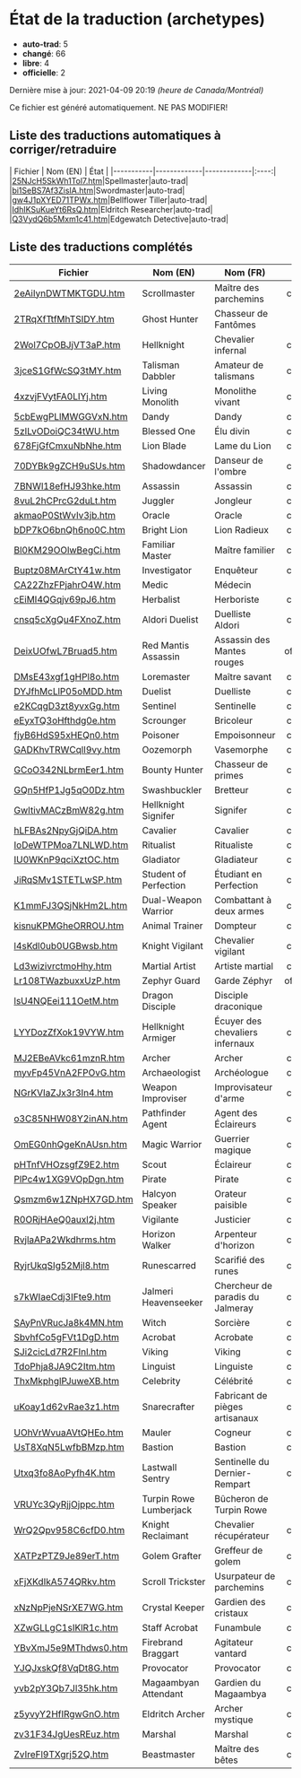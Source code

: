 # État de la traduction (archetypes)

 * **auto-trad**: 5
 * **changé**: 66
 * **libre**: 4
 * **officielle**: 2


Dernière mise à jour: 2021-04-09 20:19 *(heure de Canada/Montréal)*

Ce fichier est généré automatiquement. NE PAS MODIFIER!
## Liste des traductions automatiques à corriger/retraduire

| Fichier   | Nom (EN)    | État |
|-----------|-------------|-------------|:----:|
|[25NJcH5SkWh1Tol7.htm](archetypes/25NJcH5SkWh1Tol7.htm)|Spellmaster|auto-trad|
|[bi1SeBS7Af3ZisIA.htm](archetypes/bi1SeBS7Af3ZisIA.htm)|Swordmaster|auto-trad|
|[gw4J1pXYED71TPWx.htm](archetypes/gw4J1pXYED71TPWx.htm)|Bellflower Tiller|auto-trad|
|[IdhIKSuKueYt6RsQ.htm](archetypes/IdhIKSuKueYt6RsQ.htm)|Eldritch Researcher|auto-trad|
|[Q3VydQ6b5Mxm1c41.htm](archetypes/Q3VydQ6b5Mxm1c41.htm)|Edgewatch Detective|auto-trad|

## Liste des traductions complétés

| Fichier   | Nom (EN)    | Nom (FR)    | État |
|-----------|-------------|-------------|:----:|
|[2eAiIynDWTMKTGDU.htm](archetypes/2eAiIynDWTMKTGDU.htm)|Scrollmaster|Maître des parchemins|changé|
|[2TRqXfTtfMhTSIDY.htm](archetypes/2TRqXfTtfMhTSIDY.htm)|Ghost Hunter|Chasseur de Fantômes|libre|
|[2Wol7CpOBJjVT3aP.htm](archetypes/2Wol7CpOBJjVT3aP.htm)|Hellknight|Chevalier infernal|changé|
|[3jceS1GfWcSQ3tMY.htm](archetypes/3jceS1GfWcSQ3tMY.htm)|Talisman Dabbler|Amateur de talismans|changé|
|[4xzvjFVytFA0LIYj.htm](archetypes/4xzvjFVytFA0LIYj.htm)|Living Monolith|Monolithe vivant|changé|
|[5cbEwgPLlMWGGVxN.htm](archetypes/5cbEwgPLlMWGGVxN.htm)|Dandy|Dandy|changé|
|[5zILvODoiQC34tWU.htm](archetypes/5zILvODoiQC34tWU.htm)|Blessed One|Élu divin|changé|
|[678FjGfCmxuNbNhe.htm](archetypes/678FjGfCmxuNbNhe.htm)|Lion Blade|Lame du Lion|changé|
|[70DYBk9gZCH9uSUs.htm](archetypes/70DYBk9gZCH9uSUs.htm)|Shadowdancer|Danseur de l'ombre|changé|
|[7BNWl18efHJ93hke.htm](archetypes/7BNWl18efHJ93hke.htm)|Assassin|Assassin|changé|
|[8vuL2hCPrcG2duLt.htm](archetypes/8vuL2hCPrcG2duLt.htm)|Juggler|Jongleur|changé|
|[akmaoP0StWvIv3jb.htm](archetypes/akmaoP0StWvIv3jb.htm)|Oracle|Oracle|changé|
|[bDP7kO6bnQh6no0C.htm](archetypes/bDP7kO6bnQh6no0C.htm)|Bright Lion|Lion Radieux|changé|
|[Bl0KM29OOlwBegCi.htm](archetypes/Bl0KM29OOlwBegCi.htm)|Familiar Master|Maître familier|changé|
|[Buptz08MArCtY41w.htm](archetypes/Buptz08MArCtY41w.htm)|Investigator|Enquêteur|changé|
|[CA22ZhzFPjahrO4W.htm](archetypes/CA22ZhzFPjahrO4W.htm)|Medic|Médecin|libre|
|[cEiMI4QGqjv69pJ6.htm](archetypes/cEiMI4QGqjv69pJ6.htm)|Herbalist|Herboriste|changé|
|[cnsq5cXgQu4FXnoZ.htm](archetypes/cnsq5cXgQu4FXnoZ.htm)|Aldori Duelist|Duelliste Aldori|changé|
|[DeixUOfwL7Bruad5.htm](archetypes/DeixUOfwL7Bruad5.htm)|Red Mantis Assassin|Assassin des Mantes rouges|officielle|
|[DMsE43xgf1gHPl8o.htm](archetypes/DMsE43xgf1gHPl8o.htm)|Loremaster|Maître savant|changé|
|[DYJfhMcLlP05oMDD.htm](archetypes/DYJfhMcLlP05oMDD.htm)|Duelist|Duelliste|changé|
|[e2KCqgD3zt8yvxGg.htm](archetypes/e2KCqgD3zt8yvxGg.htm)|Sentinel|Sentinelle|changé|
|[eEyxTQ3oHfthdg0e.htm](archetypes/eEyxTQ3oHfthdg0e.htm)|Scrounger|Bricoleur|changé|
|[fjyB6HdS95xHEQn0.htm](archetypes/fjyB6HdS95xHEQn0.htm)|Poisoner|Empoisonneur|changé|
|[GADKhvTRWCqlI9vy.htm](archetypes/GADKhvTRWCqlI9vy.htm)|Oozemorph|Vasemorphe|changé|
|[GCoO342NLbrmEer1.htm](archetypes/GCoO342NLbrmEer1.htm)|Bounty Hunter|Chasseur de primes|changé|
|[GQn5HfP1Jg5qO0Dz.htm](archetypes/GQn5HfP1Jg5qO0Dz.htm)|Swashbuckler|Bretteur|changé|
|[GwItivMACzBmW82g.htm](archetypes/GwItivMACzBmW82g.htm)|Hellknight Signifer|Signifer|changé|
|[hLFBAs2NpyGjQiDA.htm](archetypes/hLFBAs2NpyGjQiDA.htm)|Cavalier|Cavalier|changé|
|[IoDeWTPMoa7LNLWD.htm](archetypes/IoDeWTPMoa7LNLWD.htm)|Ritualist|Ritualiste|changé|
|[IU0WKnP9qciXztOC.htm](archetypes/IU0WKnP9qciXztOC.htm)|Gladiator|Gladiateur|changé|
|[JiRqSMv1STETLwSP.htm](archetypes/JiRqSMv1STETLwSP.htm)|Student of Perfection|Étudiant en Perfection|changé|
|[K1mmFJ3QSjNkHm2L.htm](archetypes/K1mmFJ3QSjNkHm2L.htm)|Dual-Weapon Warrior|Combattant à deux armes|changé|
|[kisnuKPMGheORROU.htm](archetypes/kisnuKPMGheORROU.htm)|Animal Trainer|Dompteur|changé|
|[l4sKdl0ub0UGBwsb.htm](archetypes/l4sKdl0ub0UGBwsb.htm)|Knight Vigilant|Chevalier vigilant|changé|
|[Ld3wizivrctmoHhy.htm](archetypes/Ld3wizivrctmoHhy.htm)|Martial Artist|Artiste martial|changé|
|[Lr108TWazbuxxUzP.htm](archetypes/Lr108TWazbuxxUzP.htm)|Zephyr Guard|Garde Zéphyr|officielle|
|[lsU4NQEei111OetM.htm](archetypes/lsU4NQEei111OetM.htm)|Dragon Disciple|Disciple draconique|libre|
|[LYYDozZfXok19VYW.htm](archetypes/LYYDozZfXok19VYW.htm)|Hellknight Armiger|Écuyer des chevaliers infernaux|changé|
|[MJ2EBeAVkc61mznR.htm](archetypes/MJ2EBeAVkc61mznR.htm)|Archer|Archer|changé|
|[myvFp45VnA2FPOvG.htm](archetypes/myvFp45VnA2FPOvG.htm)|Archaeologist|Archéologue|changé|
|[NGrKVIaZJx3r3In4.htm](archetypes/NGrKVIaZJx3r3In4.htm)|Weapon Improviser|Improvisateur d'arme|changé|
|[o3C85NHW08Y2inAN.htm](archetypes/o3C85NHW08Y2inAN.htm)|Pathfinder Agent|Agent des Éclaireurs|changé|
|[OmEG0nhQgeKnAUsn.htm](archetypes/OmEG0nhQgeKnAUsn.htm)|Magic Warrior|Guerrier magique|changé|
|[pHTnfVHOzsgfZ9E2.htm](archetypes/pHTnfVHOzsgfZ9E2.htm)|Scout|Éclaireur|changé|
|[PlPc4w1XG9VOpDgn.htm](archetypes/PlPc4w1XG9VOpDgn.htm)|Pirate|Pirate|changé|
|[Qsmzm6w1ZNpHX7GD.htm](archetypes/Qsmzm6w1ZNpHX7GD.htm)|Halcyon Speaker|Orateur paisible|changé|
|[R0ORjHAeQ0auxl2j.htm](archetypes/R0ORjHAeQ0auxl2j.htm)|Vigilante|Justicier|changé|
|[RvjlaAPa2Wkdhrms.htm](archetypes/RvjlaAPa2Wkdhrms.htm)|Horizon Walker|Arpenteur d'horizon|changé|
|[RyjrUkqSIg52Mjl8.htm](archetypes/RyjrUkqSIg52Mjl8.htm)|Runescarred|Scarifié des runes|changé|
|[s7kWIaeCdj3IFte9.htm](archetypes/s7kWIaeCdj3IFte9.htm)|Jalmeri Heavenseeker|Chercheur de paradis du Jalmeray|changé|
|[SAyPnVRucJa8k4MN.htm](archetypes/SAyPnVRucJa8k4MN.htm)|Witch|Sorcière|changé|
|[SbvhfCo5gFVt1DgD.htm](archetypes/SbvhfCo5gFVt1DgD.htm)|Acrobat|Acrobate|changé|
|[SJi2cicLd7R2FInl.htm](archetypes/SJi2cicLd7R2FInl.htm)|Viking|Viking|changé|
|[TdoPhja8JA9C2Itm.htm](archetypes/TdoPhja8JA9C2Itm.htm)|Linguist|Linguiste|changé|
|[ThxMkphglPJuweXB.htm](archetypes/ThxMkphglPJuweXB.htm)|Celebrity|Célébrité|changé|
|[uKoay1d62vRae3z1.htm](archetypes/uKoay1d62vRae3z1.htm)|Snarecrafter|Fabricant de pièges artisanaux|changé|
|[UOhVrWvuaAVtQHEo.htm](archetypes/UOhVrWvuaAVtQHEo.htm)|Mauler|Cogneur|changé|
|[UsT8XqN5LwfbBMzp.htm](archetypes/UsT8XqN5LwfbBMzp.htm)|Bastion|Bastion|changé|
|[Utxq3fo8AoPyfh4K.htm](archetypes/Utxq3fo8AoPyfh4K.htm)|Lastwall Sentry|Sentinelle du Dernier-Rempart|changé|
|[VRUYc3QyRjjOjppc.htm](archetypes/VRUYc3QyRjjOjppc.htm)|Turpin Rowe Lumberjack|Bûcheron de Turpin Rowe|libre|
|[WrQ2Qpv958C6cfD0.htm](archetypes/WrQ2Qpv958C6cfD0.htm)|Knight Reclaimant|Chevalier récupérateur|changé|
|[XATPzPTZ9Je89erT.htm](archetypes/XATPzPTZ9Je89erT.htm)|Golem Grafter|Greffeur de golem|changé|
|[xFjXKdIkA574QRkv.htm](archetypes/xFjXKdIkA574QRkv.htm)|Scroll Trickster|Usurpateur de parchemins|changé|
|[xNzNpPjeNSrXE7WG.htm](archetypes/xNzNpPjeNSrXE7WG.htm)|Crystal Keeper|Gardien des cristaux|changé|
|[XZwGLLgC1sIKlR1c.htm](archetypes/XZwGLLgC1sIKlR1c.htm)|Staff Acrobat|Funambule|changé|
|[YBvXmJ5e9MThdws0.htm](archetypes/YBvXmJ5e9MThdws0.htm)|Firebrand Braggart|Agitateur vantard|changé|
|[YJQJxskQf8VqDt8G.htm](archetypes/YJQJxskQf8VqDt8G.htm)|Provocator|Provocator|changé|
|[yvb2pY3Qb7Jl35hk.htm](archetypes/yvb2pY3Qb7Jl35hk.htm)|Magaambyan Attendant|Gardien du Magaambya|changé|
|[z5yvyY2HfIRgwGnO.htm](archetypes/z5yvyY2HfIRgwGnO.htm)|Eldritch Archer|Archer mystique|changé|
|[zv31F34JgUesREuz.htm](archetypes/zv31F34JgUesREuz.htm)|Marshal|Marshal|changé|
|[ZvIreFl9TXgrj52Q.htm](archetypes/ZvIreFl9TXgrj52Q.htm)|Beastmaster|Maître des bêtes|changé|
